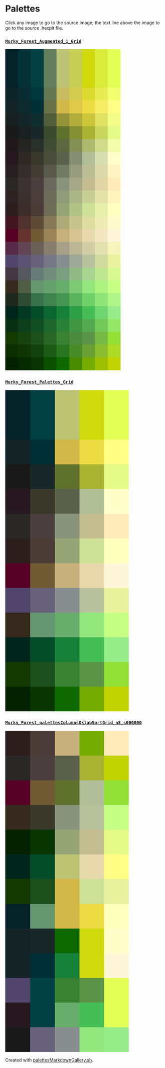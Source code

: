 # Palettes

Click any image to go to the source image; the text line above the image to go to the source .hexplt file.

### [`Murky_Forest_Augmented_1_Grid`](Murky_Forest_Augmented_1_Grid.hexplt)

[ ![Murky_Forest_Augmented_1_Grid.png](Murky_Forest_Augmented_1_Grid.png) ](Murky_Forest_Augmented_1_Grid.png)

### [`Murky_Forest_Palettes_Grid`](Murky_Forest_Palettes_Grid.hexplt)

[ ![Murky_Forest_Palettes_Grid.png](Murky_Forest_Palettes_Grid.png) ](Murky_Forest_Palettes_Grid.png)

### [`Murky_Forest_palettesColumnsOklabSortGrid_n8_s000000`](Murky_Forest_palettesColumnsOklabSortGrid_n8_s000000.hexplt)

[ ![Murky_Forest_palettesColumnsOklabSortGrid_n8_s000000.png](Murky_Forest_palettesColumnsOklabSortGrid_n8_s000000.png) ](Murky_Forest_palettesColumnsOklabSortGrid_n8_s000000.png)

Created with [palettesMarkdownGallery.sh](https://github.com/earthbound19/_ebDev/blob/master/scripts/imgAndVideo/palettesMarkdownGallery.sh).
